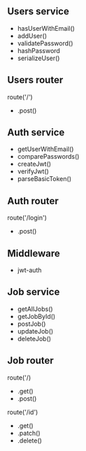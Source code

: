 ## Users service
* hasUserWithEmail()
* addUser()
* validatePassword()
* hashPassword
* serializeUser()

## Users router
route('/')
* .post()

## Auth service
* getUserWithEmail()
* comparePasswords()
* createJwt()
* verifyJwt()
* parseBasicToken()

## Auth router
route('/login')
* .post()

## Middleware
* jwt-auth

## Job service
* getAllJobs()
* getJobById()
* postJob()
* updateJob()
* deleteJob()

## Job router
route('/)
* .get()
* .post()

route('/id')
* .get()
* .patch()
* .delete()